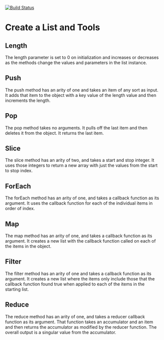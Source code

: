 [![Build Status](https://travis-ci.org/alexlhanson/02-tools-context.svg?branch=master)](https://travis-ci.org/alexlhanson/02-tools-context)
# Create a List and Tools
## Length
The length parameter is set to 0 on initialization and increases or decreases as the methods change the values and parameters in the list instance.
## Push
The push method has an arity of one and takes an item of any sort as input.  It adds that item to the object with a key value of the length value and then increments the length. 
## Pop
The pop method takes no arguments. It pulls off the last item and then deletes it from the object.  It returns the last item. 
## Slice
The slice method has an arity of two, and takes a start and stop integer.  It uses those integers to return a new array with just the values from the start to stop index.  
## ForEach
The forEach method has an arity of one, and takes a callback function as its argument.  It uses the callback function for each of the individual items in order of index. 
## Map
The map method has an arity of one, and takes a callback function as its argument.  It creates a new list with the callback function called on each of the items in the object.
## Filter
The filter method has an arity of one and takes a callback function as its argument.  It creates a new list where the items only include those that the callback function found true when applied to each of the items in the starting list.
## Reduce
The reduce method has an arity of one, and takes a reducer callback function as its argument.  That function takes an accumulator and an item and then returns the accumulator as modified by the reducer function.  The overall output is a singular value from the accumulator.